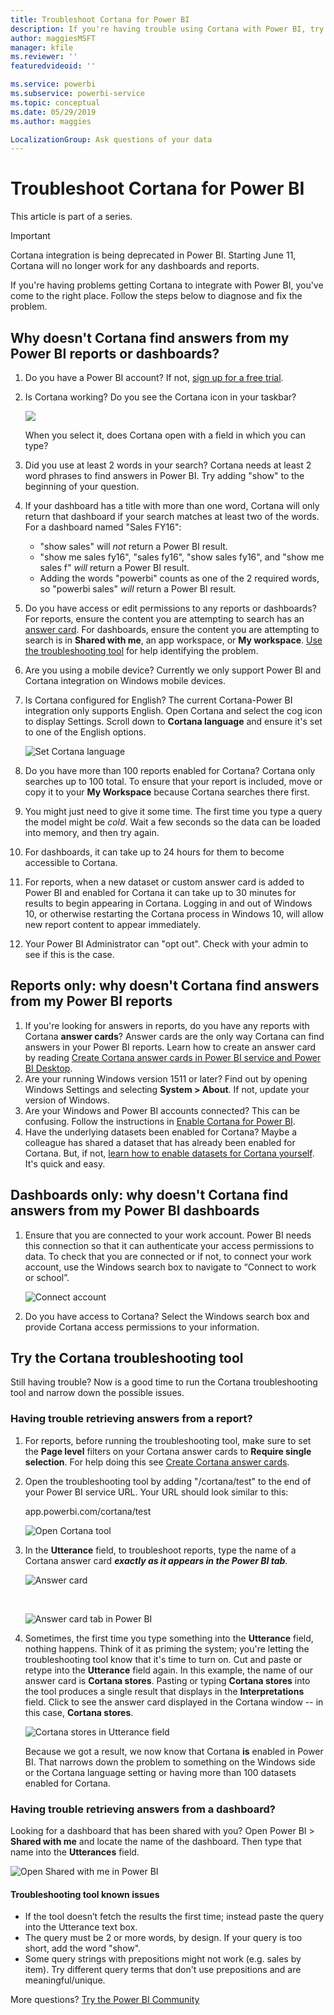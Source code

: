 ```yaml
---
title: Troubleshoot Cortana for Power BI
description: If you're having trouble using Cortana with Power BI, try these suggestions.
author: maggiesMSFT
manager: kfile
ms.reviewer: ''
featuredvideoid: ''

ms.service: powerbi
ms.subservice: powerbi-service
ms.topic: conceptual
ms.date: 05/29/2019
ms.author: maggies

LocalizationGroup: Ask questions of your data
---
```

# Troubleshoot Cortana for Power BI
This article is part of a series. 

> [!IMPORTANT]
> Cortana integration is being deprecated in Power BI. Starting June 11, Cortana will no longer work for any dashboards and reports.

If you're having problems getting Cortana to integrate with Power BI, you've come to the right place. Follow the steps below to diagnose and fix the problem.

## Why doesn't Cortana find answers from my Power BI reports or dashboards?
1. Do you have a Power BI account?  If not, [sign up for a free trial](https://powerbi.microsoft.com/get-started/).
2. Is Cortana working?  Do you see the Cortana icon in your taskbar?

    ![](media/service-cortana-troubleshoot/power-bi-cortana-icon.png)

    When you select it, does Cortana open with a field in which you can type?
3. Did you use at least 2 words in your search? Cortana needs at least 2 word phrases to find answers in Power BI. Try adding "show" to the beginning of your question.
4. If your dashboard has a title with more than one word, Cortana will only return that dashboard if your search matches at least two of the words. For a dashboard named "Sales FY16":

   * "show sales" will *not* return a Power BI result.   
   * "show me sales fy16", "sales fy16", "show sales fy16", and "show me sales f" *will* return a Power BI result.    
   * Adding the words "powerbi" counts as one of the 2 required words, so "powerbi sales" *will* return a Power BI result.
5. Do you have access or edit permissions to any reports or dashboards? For reports, ensure the content you are attempting to search has an [answer card](service-cortana-answer-cards.md).  For dashboards, ensure the content you are attempting to search is in  **Shared with me**, an app workspace, or **My workspace**. [Use the troubleshooting tool](#try-the-cortana-troubleshooting-tool) for help identifying the problem.
6. Are you using a mobile device?  Currently we only support Power BI and Cortana integration on Windows mobile devices.
7. Is Cortana configured for English?  The current Cortana-Power BI integration only supports English. Open Cortana and select the cog icon to display Settings. Scroll down to **Cortana language** and ensure it's set to one of the English options.

   ![Set Cortana language](media/service-cortana-troubleshoot/power-bi-cortana-language.png)
8. Do you have more than 100 reports enabled for Cortana?  Cortana only searches up to 100 total.  To ensure that your report is included, move or copy it to your **My Workspace** because Cortana searches there first.
9. You might just need to give it some time. The first time you type a query the model might be *cold*. Wait a few seconds so the data can be loaded into memory, and then try again.
10. For dashboards, it can take up to 24 hours for them to become accessible to Cortana.    
11. For reports, when a new dataset or custom answer card is added to Power BI and enabled for Cortana it can take up to 30 minutes for results to begin appearing in Cortana. Logging in and out of Windows 10, or otherwise restarting the Cortana process in Windows 10, will allow new report content to appear immediately.  
12. Your Power BI Administrator can "opt out". Check with your admin to see if this is the case.

## Reports only: why doesn't Cortana find answers from my Power BI reports
1. If you're looking for answers in reports, do you have any reports with Cortana **answer cards**? Answer cards are the only way Cortana can find answers in your Power BI reports.  Learn how to create an answer card by reading [Create Cortana answer cards in Power BI service and Power BI Desktop](service-cortana-answer-cards.md).
2. Are your running Windows version 1511 or later?  Find out by opening Windows Settings and selecting **System > About**. If not, update your version of Windows.
3. Are your Windows and Power BI accounts connected? This can be confusing. Follow the instructions in [Enable Cortana for Power BI](service-cortana-enable.md#add-your-power-bi-credentials-to-windows).
4. Have the underlying datasets been enabled for Cortana? Maybe a colleague has shared a dataset that has already been enabled for Cortana. But, if not, [learn how to enable datasets for Cortana yourself](service-cortana-enable.md). It's quick and easy.

## Dashboards only: why doesn't Cortana find answers from my Power BI dashboards
1. Ensure that you are connected to your work account. Power BI needs this connection so that it can authenticate your access permissions to data. To check that you are connected or if not, to connect your work account, use the Windows search box to navigate to “Connect to work or school”.  

    ![Connect account](media/service-cortana-troubleshoot/power-bi-cortana-connect.png)
2. Do you have access to Cortana? Select the Windows search box and provide Cortana access permissions to your information.

## Try the Cortana troubleshooting tool
Still having trouble?  Now is a good time to run the Cortana troubleshooting tool and narrow down the possible issues.

### Having trouble retrieving answers from a report?
1. For reports, before running the troubleshooting tool, make sure to set the **Page level** filters on your Cortana answer cards to **Require single selection**. For help doing this see [Create Cortana answer cards](service-cortana-answer-cards.md).
2. Open the troubleshooting tool by adding "/cortana/test" to the end of your Power BI service URL. Your URL should look similar to this:

   app.powerbi.com/cortana/test

   ![Open Cortana tool](media/service-cortana-troubleshoot/power-bi-cortana-tool2.png)
3. In the **Utterance** field, to troubleshoot reports, type the name of a Cortana answer card ***exactly as it appears in the Power BI tab***.

   ![Answer card](media/service-cortana-troubleshoot/power-bi-answer-card-new.png)

   <br>

   ![Answer card tab in Power BI](media/service-cortana-troubleshoot/power-bi-answer-card2.png)
4. Sometimes, the first time you type something into the **Utterance** field, nothing happens. Think of it as priming the system; you're letting the troubleshooting tool know that it's time to turn on. Cut and paste or retype into the **Utterance** field again. In this example, the name of our answer card is **Cortana stores**. Pasting or typing **Cortana stores** into the tool produces a single result that displays in the **Interpretations** field. Click to see the answer card displayed in the Cortana window -- in this case, **Cortana stores**.

   ![Cortana stores in Utterance field](media/service-cortana-troubleshoot/power-bi-utterance.png)

   Because we got a result, we now know that Cortana **is** enabled in Power BI. That narrows down the problem to something on the Windows side or the Cortana language setting or having more than 100 datasets enabled for Cortana.

### Having trouble retrieving answers from a dashboard?
Looking for a dashboard that has been shared with you?  Open Power BI > **Shared with me** and locate the name of the dashboard.  Then type that name into the **Utterances** field.

![Open Shared with me in Power BI](media/service-cortana-troubleshoot/power-bi-cortana-shared-with-me.png)


#### Troubleshooting tool known issues
* If the tool doesn’t fetch the results the first time; instead paste the query into the Utterance text box.
* The query must be 2 or more words, by design.  If your query is too short, add the word "show".
* Some query strings with prepositions might not work (e.g. sales by item). Try different query terms that don't use prepositions and are meaningful/unique.

More questions? [Try the Power BI Community](http://community.powerbi.com/)
